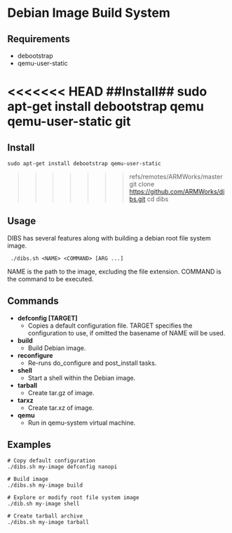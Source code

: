 # Debian Image Build System #

## Requirements ##

 * debootstrap
 * qemu-user-static

<<<<<<< HEAD
##Install##
    sudo apt-get install debootstrap qemu qemu-user-static git
=======
## Install ##
    sudo apt-get install debootstrap qemu-user-static
>>>>>>> refs/remotes/ARMWorks/master
    git clone https://github.com/ARMWorks/dibs.git
    cd dibs

## Usage ##

DIBS has several features along with building a debian root file system image.

     ./dibs.sh <NAME> <COMMAND> [ARG ...]

NAME is the path to the image, excluding the file extension.
COMMAND is the command to be executed.

## Commands ##

* **defconfig [TARGET]**
    * Copies a default configuration file. TARGET specifies the configuration to use, if omitted the basename of NAME will be used.
* **build**
    * Build Debian image.
* **reconfigure**
    * Re-runs do_configure and post_install tasks.
* **shell**
    * Start a shell within the Debian image.
* **tarball**
    * Create tar.gz of image.
* **tarxz**
    * Create tar.xz of image.
* **qemu**
    * Run in qemu-system virtual machine.

## Examples ##
    # Copy default configuration
    ./dibs.sh my-image defconfig nanopi

    # Build image
    ./dibs.sh my-image build

    # Explore or modify root file system image
    ./dib.sh my-image shell

    # Create tarball archive
    ./dibs.sh my-image tarball
